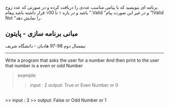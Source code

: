  برنامه ای بنویسید که با پیامی مناسب عددی را دریافت کرده و در صورتی که عدد زوج باشد و در بازه ۱
تا ۱00 قرار داشته باشد پیغام “.Valid “و در غیر این صورت پیام “!Valid Not “را نمایش دهد.



## مبانی برنامه سازی - پایتون
نیمسال دوم 98-97
هادیان - دانشگاه شریف


-------------
Write a program that asks the user for a number
And then print to the user that number is a even or odd Number

> example:
>> input : 2
>> output: True or Even Number or 0
<br>
>> input : 3
>> output: False or Odd Number or 1
